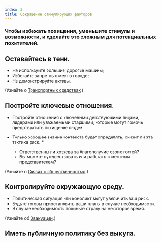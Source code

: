 ```yaml
---
index: 3
title: Сокращение стимулирующих факторов
---
```

### Чтобы избежать похищения, уменьшите стимулы и возможности, и сделайте это сложным для потенциальных похитителей.

## Оставайтесь в тени.

*   Не используйте большие, дорогие машины;
*   Избегайте запретных мест в городе;
*   Не демонстрируйте активы.

(Узнайте о [Транспортных средствах](umbrella://travel/vehicles).)

## Постройте ключевые отношения.

* Постройте отношения с ключевыми действующими лицами, лидерами или уважаемыми старшими, которые могут помочь предотвратить похищение людей.

* Только хорошее знание контекста будет определять, снизит ли эта тактика риск. *

   *  Ответственны ли хозяева за благополучие своих гостей?
   *  Вы можете путешествовать или работать с местным представителем?

(Узнайте о [Связях с общественностью](umbrella://work/public-communications).)

## Контролируйте окружающую среду.

*   Политическая ситуация или конфликт могут увеличить ваш риск.
*   Будьте готовы приостановить ваши планы в случае необходимости.
*   В случае необходимости покиньте страну на некоторое время.

(Узнайте об [Эвакуации](umbrella://incident-response/evacuation).)

## Иметь публичную политику без выкупа.